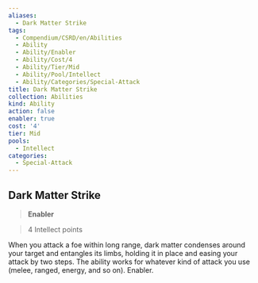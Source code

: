 ```yaml
---
aliases:
  - Dark Matter Strike
tags:
  - Compendium/CSRD/en/Abilities
  - Ability
  - Ability/Enabler
  - Ability/Cost/4
  - Ability/Tier/Mid
  - Ability/Pool/Intellect
  - Ability/Categories/Special-Attack
title: Dark Matter Strike
collection: Abilities
kind: Ability
action: false
enabler: true
cost: '4'
tier: Mid
pools:
  - Intellect
categories:
  - Special-Attack
---
```

## Dark Matter Strike    
>**Enabler**    
>4 Intellect points  
    
When you attack a foe within long range, dark matter condenses around your target and entangles its limbs, holding it in place and easing your attack by two steps. The ability works for whatever kind of attack you use (melee, ranged, energy, and so on). Enabler.